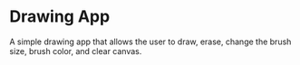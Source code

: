 # Drawing App

A simple drawing app that allows the user to draw, erase, change the brush size, brush color, and clear canvas.

